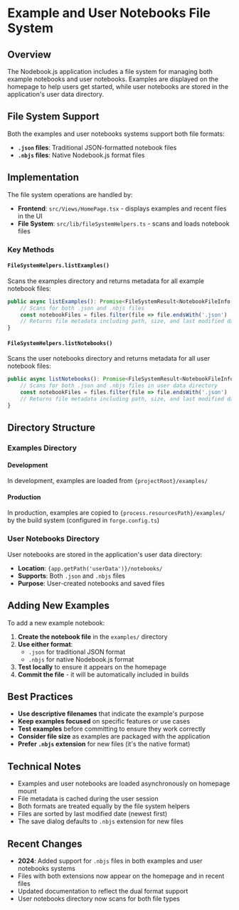 # Example and User Notebooks File System

## Overview

The Nodebook.js application includes a file system for managing both example notebooks and user notebooks. Examples are displayed on the homepage to help users get started, while user notebooks are stored in the application's user data directory.

## File System Support

Both the examples and user notebooks systems support both file formats:
- **`.json` files**: Traditional JSON-formatted notebook files
- **`.nbjs` files**: Native Nodebook.js format files

## Implementation

The file system operations are handled by:
- **Frontend**: `src/Views/HomePage.tsx` - displays examples and recent files in the UI
- **File System**: `src/lib/fileSystemHelpers.ts` - scans and loads notebook files

### Key Methods

#### `FileSystemHelpers.listExamples()`
Scans the examples directory and returns metadata for all example notebook files:

```typescript
public async listExamples(): Promise<FileSystemResult<NotebookFileInfo[]>> {
    // Scans for both .json and .nbjs files
    const notebookFiles = files.filter(file => file.endsWith('.json') || file.endsWith('.nbjs'));
    // Returns file metadata including path, size, and last modified date
}
```

#### `FileSystemHelpers.listNotebooks()`
Scans the user notebooks directory and returns metadata for all user notebook files:

```typescript
public async listNotebooks(): Promise<FileSystemResult<NotebookFileInfo[]>> {
    // Scans for both .json and .nbjs files in user data directory
    const notebookFiles = files.filter(file => file.endsWith('.json') || file.endsWith('.nbjs'));
    // Returns file metadata including path, size, and last modified date
}
```

## Directory Structure

### Examples Directory
#### Development
In development, examples are loaded from `{projectRoot}/examples/`

#### Production
In production, examples are copied to `{process.resourcesPath}/examples/` by the build system (configured in `forge.config.ts`)

### User Notebooks Directory
User notebooks are stored in the application's user data directory:
- **Location**: `{app.getPath('userData')}/notebooks/`
- **Supports**: Both `.json` and `.nbjs` files
- **Purpose**: User-created notebooks and saved files

## Adding New Examples

To add a new example notebook:

1. **Create the notebook file** in the `examples/` directory
2. **Use either format**: 
   - `.json` for traditional JSON format
   - `.nbjs` for native Nodebook.js format
3. **Test locally** to ensure it appears on the homepage
4. **Commit the file** - it will be automatically included in builds

## Best Practices

- **Use descriptive filenames** that indicate the example's purpose
- **Keep examples focused** on specific features or use cases
- **Test examples** before committing to ensure they work correctly
- **Consider file size** as examples are packaged with the application
- **Prefer `.nbjs` extension** for new files (it's the native format)

## Technical Notes

- Examples and user notebooks are loaded asynchronously on homepage mount
- File metadata is cached during the user session
- Both formats are treated equally by the file system helpers
- Files are sorted by last modified date (newest first)
- The save dialog defaults to `.nbjs` extension for new files

## Recent Changes

- **2024**: Added support for `.nbjs` files in both examples and user notebooks systems
- Files with both extensions now appear on the homepage and in recent files
- Updated documentation to reflect the dual format support
- User notebooks directory now scans for both file types
